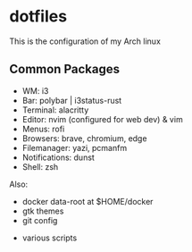 # dotfiles

This is the configuration of my Arch linux

## Common Packages
- WM: i3
- Bar: polybar | i3status-rust
- Terminal: alacritty
- Editor: nvim (configured for web dev) & vim
- Menus: rofi
- Browsers: brave, chromium, edge
- Filemanager: yazi, pcmanfm
- Notifications: dunst
- Shell: zsh

Also:
- docker data-root at $HOME/docker
- gtk themes
- git config
+ various scripts

